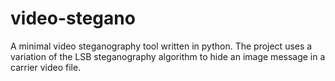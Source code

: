 # video-stegano

A minimal video steganography tool written in python. The project uses a variation of the LSB steganography algorithm to hide an image message in a carrier video file.

